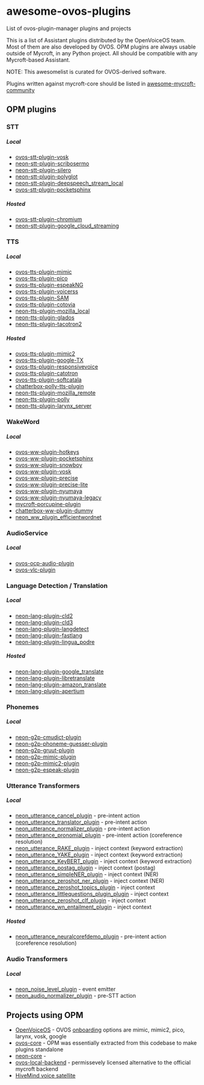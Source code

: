 # awesome-ovos-plugins
List of ovos-plugin-manager plugins and projects

This is a list of Assistant plugins distributed by the OpenVoiceOS team. Most of them are also developed by OVOS. 
OPM plugins are always usable outside of Mycroft, in any Python project. All should be compatible with any Mycroft-based Assistant.

NOTE: This awesomelist is curated for OVOS-derived software.

Plugins written against mycroft-core should be listed in [awesome-mycroft-community](https://github.com/ChanceNCounter/awesome-mycroft-community)

## OPM plugins

### STT

##### Local
- [ovos-stt-plugin-vosk](https://github.com/OpenVoiceOS/ovos-stt-plugin-vosk)
- [neon-stt-plugin-scribosermo](https://github.com/NeonGeckoCom/neon-stt-plugin-scribosermo)
- [neon-stt-plugin-silero](https://github.com/NeonGeckoCom/neon-stt-plugin-silero)
- [neon-stt-plugin-polyglot](https://github.com/NeonGeckoCom/neon-stt-plugin-polyglot)
- [neon-stt-plugin-deepspeech_stream_local](https://github.com/NeonGeckoCom/neon-stt-plugin-deepspeech_stream_local)
- [ovos-stt-plugin-pocketsphinx](https://github.com/OpenVoiceOS/ovos-stt-plugin-pocketsphinx)

##### Hosted
- [ovos-stt-plugin-chromium](https://github.com/OpenVoiceOS/ovos-stt-plugin-chromium)
- [neon-stt-plugin-google_cloud_streaming](https://github.com/NeonGeckoCom/neon-stt-plugin-google_cloud_streaming)


### TTS

##### Local
- [ovos-tts-plugin-mimic](https://github.com/OpenVoiceOS/ovos-tts-plugin-mimic)
- [ovos-tts-plugin-pico](https://github.com/OpenVoiceOS/ovos-tts-plugin-pico)
- [ovos-tts-plugin-espeakNG](https://github.com/OpenVoiceOS/ovos-tts-plugin-espeakNG)
- [ovos-tts-plugin-voicerss](https://github.com/OpenVoiceOS/ovos-tts-plugin-voicerss)
- [ovos-tts-plugin-SAM](https://github.com/OpenVoiceOS/ovos-tts-plugin-SAM)
- [ovos-tts-plugin-cotovia](https://github.com/OpenVoiceOS/ovos-tts-plugin-cotovia)
- [neon-tts-plugin-mozilla_local](https://github.com/NeonGeckoCom/neon-tts-plugin-mozilla_local)
- [neon-tts-plugin-glados](https://github.com/NeonGeckoCom/neon-tts-plugin-glados)
- [neon-tts-plugin-tacotron2](https://github.com/NeonGeckoCom/neon-tts-plugin-tacotron2)

##### Hosted
- [ovos-tts-plugin-mimic2](https://github.com/OpenVoiceOS/ovos-tts-plugin-mimic2)
- [ovos-tts-plugin-google-TX](https://github.com/OpenVoiceOS/ovos-tts-plugin-google-TX)
- [ovos-tts-plugin-responsivevoice](https://github.com/OpenVoiceOS/ovos-tts-plugin-responsivevoice)
- [ovos-tts-plugin-catotron](https://github.com/OpenVoiceOS/ovos-tts-plugin-catotron)
- [ovos-tts-plugin-softcatala](https://github.com/OpenVoiceOS/ovos-tts-plugin-softcatala)
- [chatterbox-polly-tts-plugin](https://pypi.org/project/chatterbox-plugin-polly-tts)
- [neon-tts-plugin-mozilla_remote](https://github.com/NeonGeckoCom/neon-tts-plugin-mozilla_remote)
- [neon-tts-plugin-polly](https://github.com/NeonGeckoCom/neon-tts-plugin-polly)
- [neon-tts-plugin-larynx_server](https://github.com/NeonGeckoCom/neon-tts-plugin-larynx_server)

### WakeWord

##### Local
- [ovos-ww-plugin-hotkeys](https://github.com/OpenVoiceOS/ovos_ww_plugin_hotkeys)
- [ovos-ww-plugin-pocketsphinx](https://github.com/OpenVoiceOS/ovos-ww-plugin-pocketsphinx)
- [ovos-ww-plugin-snowboy](https://github.com/OpenVoiceOS/ovos-ww-plugin-snowboy)
- [ovos-ww-plugin-vosk](https://github.com/OpenVoiceOS/ovos-ww-plugin-vosk)
- [ovos-ww-plugin-precise](https://github.com/OpenVoiceOS/ovos-ww-plugin-precise)
- [ovos-ww-plugin-precise-lite](https://github.com/OpenVoiceOS/ovos-ww-plugin-precise-lite)
- [ovos-ww-plugin-nyumaya](https://github.com/OpenVoiceOS/ovos-ww-plugin-nyumaya)
- [ovos-ww-plugin-nyumaya-legacy](https://github.com/OpenVoiceOS/ovos-ww-plugin-nyumaya-legacy)
- [mycroft-porcupine-plugin](https://github.com/forslund/mycroft-porcupine-plugin)
- [chatterbox-ww-plugin-dummy](https://github.com/HelloChatterbox/dummy_wakeword_plugin)
- [neon_ww_plugin_efficientwordnet](https://github.com/NeonGeckoCom/neon_ww_plugin_efnet)

### AudioService

##### Local
- [ovos-ocp-audio-plugin](https://github.com/OpenVoiceOS/ovos-ocp-audio-plugin)
- [ovos-vlc-plugin](https://github.com/OpenVoiceOS/ovos-vlc-plugin)

### Language Detection / Translation

##### Local
- [neon-lang-plugin-cld2](https://github.com/NeonGeckoCom/neon-lang-plugin-cld2)
- [neon-lang-plugin-cld3](https://github.com/NeonGeckoCom/neon-lang-plugin-cld3)
- [neon-lang-plugin-langdetect](https://github.com/NeonGeckoCom/neon-lang-plugin-langdetect)
- [neon-lang-plugin-fastlang](https://github.com/NeonGeckoCom/neon-lang-plugin-fastlang)
- [neon-lang-plugin-lingua_podre](https://github.com/NeonGeckoCom/neon-lang-plugin-lingua_podre)

##### Hosted
- [neon-lang-plugin-google_translate](https://github.com/NeonGeckoCom/neon-lang-plugin-google_translate)
- [neon-lang-plugin-libretranslate](https://github.com/NeonGeckoCom/neon-lang-plugin-libretranslate)
- [neon-lang-plugin-amazon_translate](https://github.com/NeonGeckoCom/neon-lang-plugin-amazon_translate)
- [neon-lang-plugin-apertium](https://github.com/NeonGeckoCom/neon-lang-plugin-apertium)

### Phonemes

##### Local
- [neon-g2p-cmudict-plugin](https://github.com/NeonGeckoCom/g2p-cmudict-plugin)
- [neon-g2p-phoneme-guesser-plugin](https://github.com/NeonGeckoCom/g2p-phoneme-guesser-plugin)
- [neon-g2p-gruut-plugin](https://github.com/NeonGeckoCom/g2p-gruut-plugin)
- [neon-g2p-mimic-plugin](https://github.com/NeonJarbas/g2p-mimic-plugin)
- [neon-g2p-mimic2-plugin](https://github.com/NeonJarbas/g2p-mimic2-plugin)
- [neon-g2p-espeak-plugin](https://github.com/NeonJarbas/g2p-espeak-plugin)


### Utterance Transformers

##### Local
- [neon_utterance_cancel_plugin](https://github.com/NeonGeckoCom/neon_utterance_cancel_plugin) - pre-intent action
- [neon_utterance_translator_plugin](https://github.com/NeonGeckoCom/neon_utterance_translator_plugin) - pre-intent action
- [neon_utterance_normalizer_plugin](https://github.com/NeonGeckoCom/neon_utterance_normalizer_plugin) - pre-intent action
- [neon_utterance_pronomial_plugin](neon_utterance_pronomial_plugin) - pre-intent action (coreference resolution)
- [neon_utterance_RAKE_plugin](https://github.com/NeonGeckoCom/neon_utterance_RAKE_plugin) - inject context (keyword extraction)
- [neon_utterance_YAKE_plugin](https://github.com/NeonGeckoCom/neon_utterance_YAKE_plugin) - inject context (keyword extraction)
- [neon_utterance_KeyBERT_plugin](https://github.com/NeonGeckoCom/neon_utterance_KeyBERT_plugin) - inject context (keyword extraction)
- [neon_utterance_postag_plugin](https://github.com/NeonGeckoCom/neon_utterance_postag_plugin) - inject context (postag)
- [neon_utterance_simpleNER_plugin](https://github.com/NeonGeckoCom/neon_utterance_simpleNER_plugin) - inject context (NER)
- [neon_utterance_zeroshot_ner_plugin](https://github.com/NeonGeckoCom/neon_utterance_zeroshot_ner_plugin) - inject context (NER)
- [neon_utterance_zeroshot_topics_plugin](https://github.com/NeonGeckoCom/neon_utterance_zeroshot_topics_plugin) - inject context
- [neon_utterance_littlequestions_plugin_plugin](https://github.com/NeonGeckoCom/neon_utterance_littlequestions_plugin) - inject context
- [neon_utterance_zeroshot_clf_plugin](https://github.com/NeonGeckoCom/neon_utterance_zeroshot_clf_plugin) - inject context
- [neon_utterance_wn_entailment_plugin](https://github.com/NeonGeckoCom/neon_utterance_wn_entailment_plugin) - inject context 


##### Hosted
- [neon_utterance_neuralcorefdemo_plugin](https://github.com/NeonGeckoCom/neon_utterance_neuralcorefdemo_plugin) - pre-intent action (coreference resolution)

### Audio Transformers

##### Local
- [neon_noise_level_plugin](https://github.com/NeonGeckoCom/neon_noise_level_plugin) - event emitter
- [neon_audio_normalizer_plugin](https://github.com/NeonGeckoCom/neon_audio_normalizer_plugin) - pre-STT action


## Projects using OPM

- [OpenVoiceOS](https://github.com/OpenVoiceOS/OpenVoiceOS) - OVOS [onboarding](https://github.com/OpenVoiceOS/skill-ovos-setup) options are mimic, mimic2, pico, larynx, vosk, google
- [ovos-core](https://github.com/OpenVoiceOS/ovos-core) - OPM was essentially extracted from this codebase to make plugins standalone
- [neon-core](https://github.com/NeonGeckoCom/NeonCore) - 
- [ovos-local-backend](https://github.com/OpenVoiceOS/ovos-local-backend) - permissevely licensed alternative to the official mycroft backend
- [HiveMind voice satellite](https://github.com/JarbasHiveMind/HiveMind-voice-sat)
